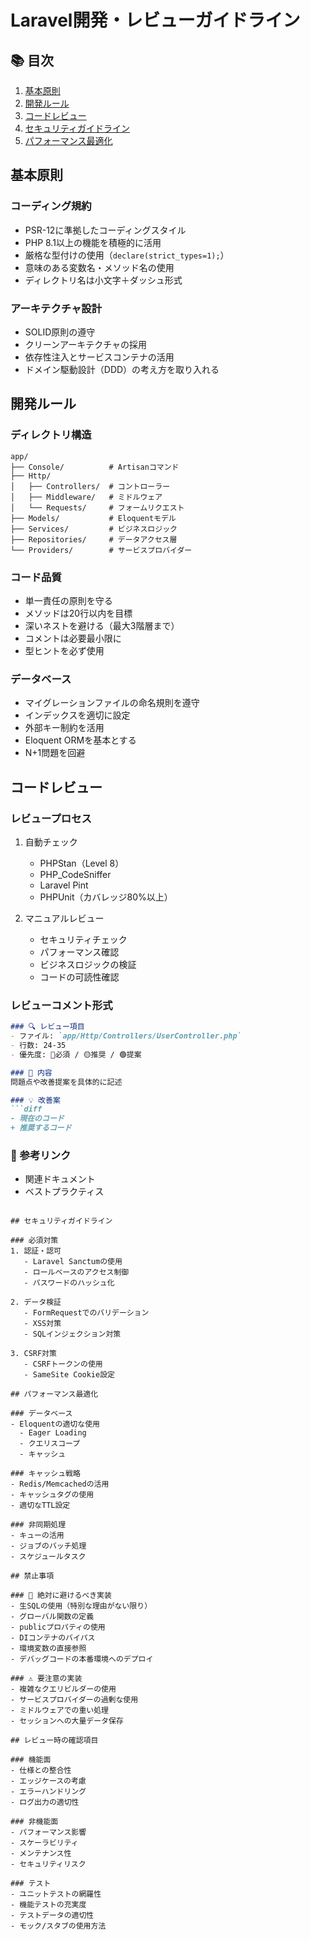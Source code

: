 # Laravel開発・レビューガイドライン

## 📚 目次
1. [基本原則](#基本原則)
2. [開発ルール](#開発ルール)
3. [コードレビュー](#コードレビュー)
4. [セキュリティガイドライン](#セキュリティガイドライン)
5. [パフォーマンス最適化](#パフォーマンス最適化)

## 基本原則

### コーディング規約
- PSR-12に準拠したコーディングスタイル
- PHP 8.1以上の機能を積極的に活用
- 厳格な型付けの使用（`declare(strict_types=1);`）
- 意味のある変数名・メソッド名の使用
- ディレクトリ名は小文字＋ダッシュ形式

### アーキテクチャ設計
- SOLID原則の遵守
- クリーンアーキテクチャの採用
- 依存性注入とサービスコンテナの活用
- ドメイン駆動設計（DDD）の考え方を取り入れる

## 開発ルール

### ディレクトリ構造
```
app/
├── Console/          # Artisanコマンド
├── Http/
│   ├── Controllers/  # コントローラー
│   ├── Middleware/   # ミドルウェア
│   └── Requests/     # フォームリクエスト
├── Models/           # Eloquentモデル
├── Services/         # ビジネスロジック
├── Repositories/     # データアクセス層
└── Providers/        # サービスプロバイダー
```

### コード品質
- 単一責任の原則を守る
- メソッドは20行以内を目標
- 深いネストを避ける（最大3階層まで）
- コメントは必要最小限に
- 型ヒントを必ず使用

### データベース
- マイグレーションファイルの命名規則を遵守
- インデックスを適切に設定
- 外部キー制約を活用
- Eloquent ORMを基本とする
- N+1問題を回避

## コードレビュー

### レビュープロセス
1. 自動チェック
   - PHPStan（Level 8）
   - PHP_CodeSniffer
   - Laravel Pint
   - PHPUnit（カバレッジ80%以上）

2. マニュアルレビュー
   - セキュリティチェック
   - パフォーマンス確認
   - ビジネスロジックの検証
   - コードの可読性確認

### レビューコメント形式
```markdown
### 🔍 レビュー項目
- ファイル: `app/Http/Controllers/UserController.php`
- 行数: 24-35
- 優先度: 🔴必須 / 🟡推奨 / 🟢提案

### 📝 内容
問題点や改善提案を具体的に記述

### 💡 改善案
```diff
- 現在のコード
+ 推奨するコード
```

### 🔗 参考リンク
- 関連ドキュメント
- ベストプラクティス
```

## セキュリティガイドライン

### 必須対策
1. 認証・認可
   - Laravel Sanctumの使用
   - ロールベースのアクセス制御
   - パスワードのハッシュ化

2. データ検証
   - FormRequestでのバリデーション
   - XSS対策
   - SQLインジェクション対策

3. CSRF対策
   - CSRFトークンの使用
   - SameSite Cookie設定

## パフォーマンス最適化

### データベース
- Eloquentの適切な使用
  - Eager Loading
  - クエリスコープ
  - キャッシュ

### キャッシュ戦略
- Redis/Memcachedの活用
- キャッシュタグの使用
- 適切なTTL設定

### 非同期処理
- キューの活用
- ジョブのバッチ処理
- スケジュールタスク

## 禁止事項

### 🚫 絶対に避けるべき実装
- 生SQLの使用（特別な理由がない限り）
- グローバル関数の定義
- publicプロパティの使用
- DIコンテナのバイパス
- 環境変数の直接参照
- デバッグコードの本番環境へのデプロイ

### ⚠️ 要注意の実装
- 複雑なクエリビルダーの使用
- サービスプロバイダーの過剰な使用
- ミドルウェアでの重い処理
- セッションへの大量データ保存

## レビュー時の確認項目

### 機能面
- 仕様との整合性
- エッジケースの考慮
- エラーハンドリング
- ログ出力の適切性

### 非機能面
- パフォーマンス影響
- スケーラビリティ
- メンテナンス性
- セキュリティリスク

### テスト
- ユニットテストの網羅性
- 機能テストの充実度
- テストデータの適切性
- モック/スタブの使用方法